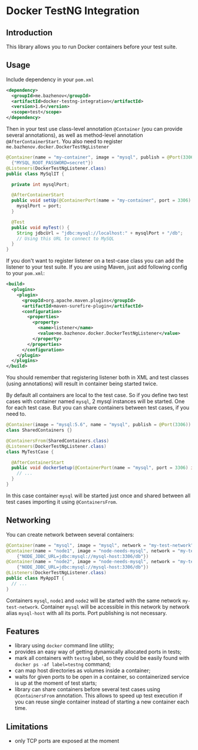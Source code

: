 # Docker TestNG Integration

## Introduction

This library allows you to run Docker containers before your test suite.

## Usage

Include dependency in your `pom.xml`

```xml
<dependency>
  <groupId>me.bazhenov</groupId>
  <artifactId>docker-testng-integration</artifactId>
  <version>1.6</version>
  <scope>test</scope>
</dependency>
```

Then in your test use class-level annotation `@Container` (you can provide several annotations), as well as method-level
annotation `@AfterContainerStart`. You also need to register `me.bazhenov.docker.DockerTestNgListener`

```java
@Container(name = "my-container", image = "mysql", publish = @Port(3306), environment =
  {"MYSQL_ROOT_PASSWORD=secret"})
@Listeners(DockerTestNgListener.class)
public class MySqlIT {

  private int mysqlPort;

  @AfterContainerStart
  public void setUp(@ContainerPort(name = "my-container", port = 3306) int port) {
    mysqlPort = port;
  }

  @Test
  public void myTest() {
    String jdbcUrl = "jdbc:mysql://localhost:" + mysqlPort + "/db";
    // Using this URL to connect to MySQL
  }
}
```

If you don't want to register listener on a test-case class you can add the listener to your test suite. If you are
using Maven, just add following config to your `pom.xml`:

```xml
<build>
  <plugins>
    <plugin>
      <groupId>org.apache.maven.plugins</groupId>
      <artifactId>maven-surefire-plugin</artifactId>
      <configuration>
        <properties>
          <property>
            <name>listener</name>
            <value>me.bazhenov.docker.DockerTestNgListener</value>
          </property>
        </properties>
      </configuration>
    </plugin>
  </plugins>
</build>
```

You should remember that registering listener both in XML and test classes (using annotations) will result in container being
started twice.

By default all containers are local to the test case. So if you define two test cases with container named `mysql`, 2 mysql 
instances will be started. One for each test case. But you can share containers between test cases, if you need to.

```java
@Container(image = "mysql:5.6", name = "mysql", publish = @Port(3306))
class SharedContainers {}

@ContainersFrom(SharedContainers.class)
@Listeners(DockerTestNgListener.class)
class MyTestCase {

  @AfterContainerStart
  public void dockerSetup(@ContainerPort(name = "mysql", port = 3306) int mysqlPort) {
    // ...
  }
}
```

In this case container `mysql` will be started just once and shared between all test cases importing it using `@ContainersFrom`.

## Networking

You can create network between several containers:

```java
@Container(name = "mysql", image = "mysql", network = "my-test-network", networkAlias = "mysql-host")
@Container(name = "node1", image = "node-needs-mysql", network = "my-test-network", environment =
	{"NODE_JDBC_URL=jdbc:mysql://mysql-host:3306/db"})
@Container(name = "node2", image = "node-needs-mysql", network = "my-test-network", environment =
	{"NODE_JDBC_URL=jdbc:mysql://mysql-host:3306/db"})
@Listeners(DockerTestNgListener.class)
public class MyAppIT {
  // ...
}
```

Containers `mysql`, `node1` and `node2` will be started with the same network `my-test-network`.
Container `mysql` will be accessible in this network by network alias `mysql-host` with all its ports.
Port publishing is not necessary.

## Features

* library using `docker` command line utility;
* provides an easy way of getting dynamically allocated ports in tests;
* mark all containers with `testng` label, so they could be easily found with `docker ps -af label=testng` command;
* can map host directories as volumes inside a container;
* waits for given ports to be open in a container, so containerized service is up at the moment of test starts;
* library can share containers before several test cases using `@ContainersFrom` annotation. This allows to speed up test
execution if you can reuse single container instead of starting a new container each time.

## Limitations

* only TCP ports are exposed at the moment
